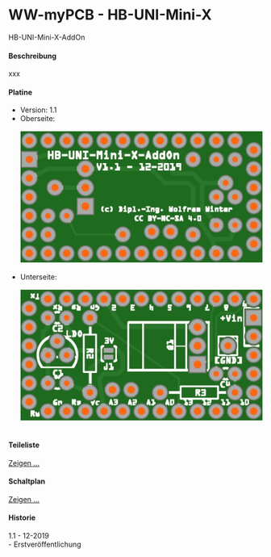 # WW-myPCB - HB-UNI-Mini-X
HB-UNI-Mini-X-AddOn

#### Beschreibung

xxx

#### Platine
- Version: 1.1
- Oberseite:
  <br><br>
![WW-myPCB - HB-UNI-Mini-X-AddOn - Top](./img/PCB_HB-UNI-Mini-X-AddOn_1.1_Top.jpg "HB-UNI-Mini-X-AddOn - Top")
<br><br>
- Unterseite:
  <br><br>
![WW-myPCB - HB-UNI-Mini-X-AddOn - Bottom](./img/PCB_HB-UNI-Mini-X-AddOn_1.1_Bottom.jpg "HB-UNI-Mini-X-AddOn - Bottom")
<br><br>

#### Teileliste
[Zeigen ...](./bin/HB-UNI-Mini-X-AddOn_1.1_Teileliste.txt)

#### Schaltplan
[Zeigen ...](./bin/HB-UNI-Mini-X-AddOn_1.1.pdf)

#### Historie
1.1 - 12-2019
<br>
\- Erstveröffentlichung
